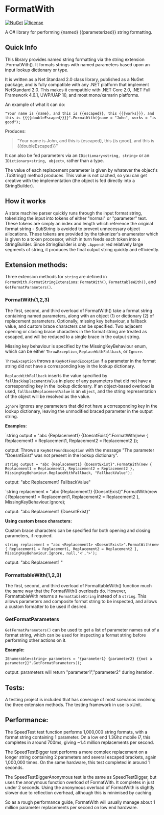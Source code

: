 # FormatWith

[![NuGet](https://img.shields.io/badge/nuget-2.0.0-green.svg)](https://www.nuget.org/packages/FormatWith/)
[![license](https://img.shields.io/github/license/mashape/apistatus.svg?maxAge=2592000)]()

A C# library for performing {named} {{parameterized}} string formatting.

## Quick Info

This library provides named string formatting via the string extension .FormatWith(). It formats strings with named parameters based upon an input lookup dictionary or type.

It is written as a Net Standard 2.0 class library, published as a NuGet package, and is fully compatible with any .NET platform that implement NetStandard 2.0. This makes it compatible with .NET Core 2.0, .NET Full Framework 4.6.1, UWP/UAP 10, and most mono/xamarin platforms.

An example of what it can do:

`"Your name is {name}, and this is {{escaped}}, this {{{works}}}, and this is {{{{doubleEscaped}}}}".FormatWith({name = "John", works = "is good");`

Produces:

> "Your name is John, and this is {escaped}, this {is good}, and this is {{doubleEscaped}}"

It can also be fed parameters via an `IDictionary<string, string>` or an `IDictionary<string, object>`, rather than a type.

The value of each replacement parameter is given by whatever the object's .ToString() method produces. This value is not cached, so you can get creative with the implementation (the object is fed directly into a StringBuilder).

## How it works

A state machine parser quickly runs through the input format string, tokenizing the input into tokens of either "normal" or "parameter" text. These tokens are simply an index and length which reference the original format string - SubString is avoided to prevent unnecessary object allocations. These tokens are provided by the tokenizer's enumerator which is given to a token processor, which in turn feeds each token into a StringBuilder. Since StringBuilder is only `.Append()`ed relatively large segments of string, it produces the final output string quickly and efficiently.

## Extension methods:

Three extension methods for `string` are defined in `FormatWith.FormatStringExtensions`: `FormatWith()`, `FormattableWith()`, and `GetFormatParameters()`.

### FormatWith(1,2,3)

The first, second, and third overload of FormatWith() take a format string containing named parameters, along with an object (1) or dictionary (2) of replacement parameters. Optionally, missing key behaviour, a fallback value, and custom brace characters can be specified. Two adjacent opening or closing brace characters in the format string are treated as escaped, and will be reduced to a single brace in the output string.

Missing key behaviour is specified by the MissingKeyBehaviour enum, which can be either `ThrowException`, `ReplaceWithFallback`, or `Ignore`.

`ThrowException` throws a `KeyNotFoundException` if a parameter in the format string did not have a corresponding key in the lookup dictionary.

`ReplaceWithFallback` inserts the value specified by `fallbackReplacementValue` in place of any parameters that did not have a corresponding key in the lookup dictionary. If an object-based overload is used, `fallbackReplacementValue` is an `object`, and the string representation of the object will be resolved as the value.

`Ignore` ignores any parameters that did not have a corresponding key in the lookup dictionary, leaving the unmodified braced parameter in the output string.

**Examples:**

`string output = "abc {Replacement1} {DoesntExist}".FormatWith(new { Replacement1 = Replacement1, Replacement2 = Replacement2 });

output: Throws a `KeyNotFoundException` with the message "The parameter \"DoesntExist\" was not present in the lookup dictionary".

`string output = "abc {Replacement1} {DoesntExist}".FormatWith(new { Replacement1 = Replacement1, Replacement2 = Replacement2 }, MissingKeyBehaviour.ReplaceWithFallback, "FallbackValue");`

output: "abc Replacement1 FallbackValue"

`string replacement = "abc {Replacement1} {DoesntExist}".FormatWith(new { Replacement1 = Replacement1, Replacement2 = Replacement2 }, MissingKeyBehaviour.Ignore);

output: "abc Replacement1 {DoesntExist}"

**Using custom brace characters:**

Custom brace characters can be specified for both opening and closing parameters, if required.

`string replacement = "abc <Replacement1> <DoesntExist>".FormatWith(new { Replacement1 = Replacement1, Replacement2 = Replacement2 }, MissingKeyBehaviour.Ignore, null,'<','>');`

output: "abc Replacement1 <DoesntExist>"

### FormattableWith(1,2,3)

The first, second, and third overload of FormattableWith() function much the same way that the FormatWith() overloads do. However, FormattableWith returns a `FormattableString` instead of a `string`. This allows parameters and composite format string to be inspected, and allows a custom formatter to be used if desired.

### GetFormatParameters

`GetFormatParameters()` can be used to get a list of parameter names out of a format string, which can be used for inspecting a format string before performing other actions on it.

**Example:**

`IEnumerable<string> parameters = "{parameter1} {parameter2} {{not a parameter}}".GetFormatParameters();`

output: parameters will return "parameter1","parameter2" during iteration.

## Tests:

A testing project is included that has coverage of most scenarios involving the three extension methods. The testing framework in use is xUnit.

## Performance:

The SpeedTest test function performs 1,000,000 string formats, with a format string containing 1 parameter. On a low end 1.3Ghz mobile i7, this completes in around 700ms, giving ~1.4 million replacements per second.

The SpeedTestBigger test performs a more complex replacement on a longer string containing 2 parameters and several escaped brackets, again 1,000,000 times. On the same hardware, this test completed in around 1 seconds.

The SpeedTestBiggerAnonymous test is the same as SpeedTestBigger, but uses the anonymous function overload of FormatWith. It completes in just under 2 seconds. Using the anonymous overload of FormatWith is slightly slower due to reflection overhead, although this is minimised by caching.

So as a rough performance guide, FormatWith will usually manage about 1 million parameter replacements per second on low end hardware.
